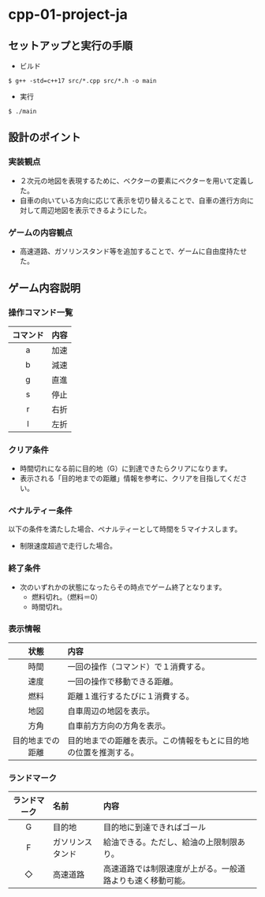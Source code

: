 # cpp-01-project-ja

## セットアップと実行の手順
- ビルド
```
$ g++ -std=c++17 src/*.cpp src/*.h -o main
```

- 実行
```
$ ./main
```

## 設計のポイント
### 実装観点
- ２次元の地図を表現するために、ベクターの要素にベクターを用いて定義した。
- 自車の向いている方向に応じて表示を切り替えることで、自車の進行方向に対して周辺地図を表示できるようにした。

### ゲームの内容観点
- 高速道路、ガソリンスタンド等を追加することで、ゲームに自由度持たせた。



## ゲーム内容説明
### 操作コマンド一覧

| コマンド | 内容 |
| :---: | :---: | 
| a | 加速 | 
| b | 減速 | 
| g | 直進 | 
| s | 停止 | 
| r | 右折 | 
| l | 左折 | 

### クリア条件
- 時間切れになる前に目的地（G）に到達できたらクリアになります。
- 表示される「目的地までの距離」情報を参考に、クリアを目指してください。

### ペナルティー条件
以下の条件を満たした場合、ペナルティーとして時間を５マイナスします。
- 制限速度超過で走行した場合。


### 終了条件
- 次のいずれかの状態になったらその時点でゲーム終了となります。
    - 燃料切れ。（燃料＝0）
    - 時間切れ。

### 表示情報

| 状態| 内容 |
| :---: | :--- | 
| 時間 |  一回の操作（コマンド）で１消費する。|
| 速度 |  一回の操作で移動できる距離。|
| 燃料 | 距離１進行するたびに１消費する。|
| 地図 | 自車周辺の地図を表示。|
| 方角 | 自車前方方向の方角を表示。|
| 目的地までの距離 | 目的地までの距離を表示。この情報をもとに目的地の位置を推測する。|

### ランドマーク

| ランドマーク | 名前 |内容 |
| :---: | :--- | :--- | 
| G | 目的地 | 目的地に到達できればゴール|
| F | ガソリンスタンド | 給油できる。ただし、給油の上限制限あり。|
| ◇ | 高速道路 | 高速道路では制限速度が上がる。一般道路よりも速く移動可能。|